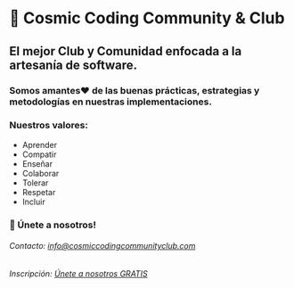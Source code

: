 # 🚀 Cosmic Coding Community & Club

## El mejor Club y Comunidad enfocada a la artesanía de software.

### Somos amantes❤️ de las buenas prácticas, estrategias y metodologías en nuestras implementaciones.


### Nuestros valores:
- Aprender
- Compatir
- Enseñar
- Colaborar
- Tolerar
- Respetar
- Incluir


### 👥 Únete a nosotros!

###### Contacto: info@cosmiccodingcommunityclub.com
###### Inscripción: [Únete a nosotros GRATIS](https://mailchi.mp/091628f27041/hazte-socio-gratis)


